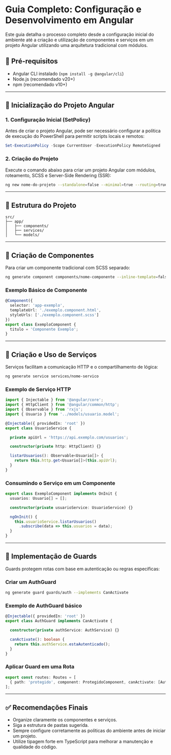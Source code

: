 # Guia Completo: Configuração e Desenvolvimento em Angular

Este guia detalha o processo completo desde a configuração inicial do ambiente até a criação e utilização de componentes e serviços em um projeto Angular utilizando uma arquitetura tradicional com módulos.

## 📌 Pré-requisitos

- Angular CLI instalado (`npm install -g @angular/cli`)
- Node.js (recomendado v20+)
- npm (recomendado v10+)

---

## 🚀 Inicialização do Projeto Angular

### 1. Configuração Inicial (SetPolicy)

Antes de criar o projeto Angular, pode ser necessário configurar a política de execução do PowerShell para permitir scripts locais e remotos:

```powershell
Set-ExecutionPolicy -Scope CurrentUser -ExecutionPolicy RemoteSigned
```

### 2. Criação do Projeto

Execute o comando abaixo para criar um projeto Angular com módulos, roteamento, SCSS e Server-Side Rendering (SSR):

```bash
ng new nome-do-projeto --standalone=false --minimal=true --routing=true --style=scss --ssr=true --directory .
```

---

## 🔧 Estrutura do Projeto

```
src/
├── app/
│   ├── components/
│   ├── services/
│   └── models/
```

---

## 🧩 Criação de Componentes

Para criar um componente tradicional com SCSS separado:

```bash
ng generate component components/nome-componente --inline-template=false --inline-style=false --style=scss
```

### Exemplo Básico de Componente

```typescript
@Component({
  selector: 'app-exemplo',
  templateUrl: './exemplo.component.html',
  styleUrls: ['./exemplo.component.scss']
})
export class ExemploComponent {
  titulo = 'Componente Exemplo';
}
```

---

## 🔌 Criação e Uso de Serviços

Serviços facilitam a comunicação HTTP e o compartilhamento de lógica:

```bash
ng generate service services/nome-servico
```

### Exemplo de Serviço HTTP

```typescript
import { Injectable } from '@angular/core';
import { HttpClient } from '@angular/common/http';
import { Observable } from 'rxjs';
import { Usuario } from '../models/usuario.model';

@Injectable({ providedIn: 'root' })
export class UsuarioService {

  private apiUrl = 'https://api.exemplo.com/usuarios';

  constructor(private http: HttpClient) {}

  listarUsuarios(): Observable<Usuario[]> {
    return this.http.get<Usuario[]>(this.apiUrl);
  }
}
```

### Consumindo o Serviço em um Componente

```typescript
export class ExemploComponent implements OnInit {
  usuarios: Usuario[] = [];

  constructor(private usuarioService: UsuarioService) {}

  ngOnInit() {
    this.usuarioService.listarUsuarios()
      .subscribe(data => this.usuarios = data);
  }
}
```

---

## 🔐 Implementação de Guards

Guards protegem rotas com base em autenticação ou regras específicas:

### Criar um AuthGuard

```bash
ng generate guard guards/auth --implements CanActivate
```

### Exemplo de AuthGuard básico

```typescript
@Injectable({ providedIn: 'root' })
export class AuthGuard implements CanActivate {

  constructor(private authService: AuthService) {}

  canActivate(): boolean {
    return this.authService.estaAutenticado();
  }
}
```

### Aplicar Guard em uma Rota

```typescript
export const routes: Routes = [
  { path: 'protegido', component: ProtegidoComponent, canActivate: [AuthGuard] }
];
```

---

## ✅ Recomendações Finais

- Organize claramente os componentes e serviços.
- Siga a estrutura de pastas sugerida.
- Sempre configure corretamente as políticas do ambiente antes de iniciar um projeto.
- Utilize tipagem forte em TypeScript para melhorar a manutenção e qualidade do código.
